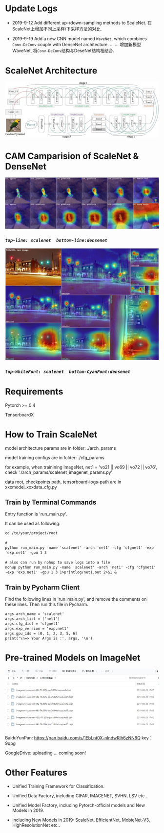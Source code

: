 
# Update Logs

- 2019-9-12  Add different up-/down-sampling methods to ScaleNet. 在ScaleNet上增加不同上采样/下采样方法的对比.

- 2019-9-19  Add a new CNN  model named `WaveNet`, which combines `Conv-DeConv` couple with DenseNet architecture. ... ... 
  增加新模型 WaveNet, 将`Conv-DeConv`结构与DeseNet结构相结合.


# ScaleNet Architecture
![ScaleNet Architecture](images/scalenet-architecture.jpg)

# CAM Camparision of ScaleNet & DenseNet
![Multi-Scale Input](images/multi-scale-show-5.jpg)
### *`top-line: scalenet  bottom-line:densenet`*
![single-traffic-cams](images/single-traffic-cams.jpg)
### *`top-WhiteFont: scalenet  bottom-CyanFont:densenet`*

# Requirements

Pytorch >= 0.4

TensorboardX

# How to Train ScaleNet

model architecture params are in folder: ./arch_params

model training configs are in folder: ./cfg_params 

for example, when trainining ImageNet, net1 = 'vo21 || vo69 || vo72 || vo76',  
check './arch_params/scalenet_imagenet_params.py'

data root, checkpoints path, tensorboard-logs-path are in xxxmodel_xxxdata_cfg.py  

## Train by Terminal Commands

Entry function is 'run_main.py'.

It can be used as following:

```
cd /to/your/project/root

# 
python run_main.py -name 'scalenet' -arch 'net1' -cfg 'cfgnet1' -exp 'exp.net1' -gpu 1 3

# also can run by nohup to save logs into a file
nohup python run_main.py -name 'scalenet' -arch 'net1' -cfg 'cfgnet1' -exp 'exp.net1' -gpu 1 3 1>printlog/net1.out 2>&1 &

```

## Train by Pycharm Client
Find the following lines in 'run_main.py', and remove the comments on these lines.
Then run this file in Pycharm.
```
args.arch_name = 'scalenet'
args.arch_list = ['net1']
args.cfg_dict = 'cfgnet1'
args.exp_version = 'exp.net1'
args.gpu_ids = [0, 1, 2, 3, 5, 6]
print('\n=> Your Args is :', args, '\n')
```

# Pre-trained Models on ImageNet
![pre-trained-models](images/pre-trained-modes.jpg)

BaiduYunPan: https://pan.baidu.com/s/1EbLnt0X-nIndwRlh6zNN8Q   key：9qpg 

GoogleDrive: uploading ... coming soon!


# Other Features

- Unified Training Framework for Classification.

- Unified Data Factory, including CIFAR, IMAGENET, SVHN, LSV etc..

- Unified Model Factory, including Pytorch-official models and New Models in 2019.  

- Including New Models in 2019: ScaleNet, EfficientNet, MobieNet-V3, HighResolutionNet etc..

